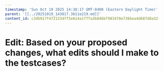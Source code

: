 ```yaml
---
timestamp: 'Sun Oct 19 2025 14:38:17 GMT-0400 (Eastern Daylight Time)'
parent: '[[../20251019_143817.3611e219.md]]'
content_id: c3db917f4721334ff3e614a1f7fa3b846bf983470e736bea4d687d8a32ff9616
---
```


# Edit: Based on your proposed changes, what edits should I make to the testcases?
